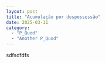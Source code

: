 ```yaml
---
layout: post
title: "Acumulação por despossessão"
date: 2025-03-11
category:
  - "P_Quod"
  - "Another P_Quod"
---
```

sdfsdfdfs